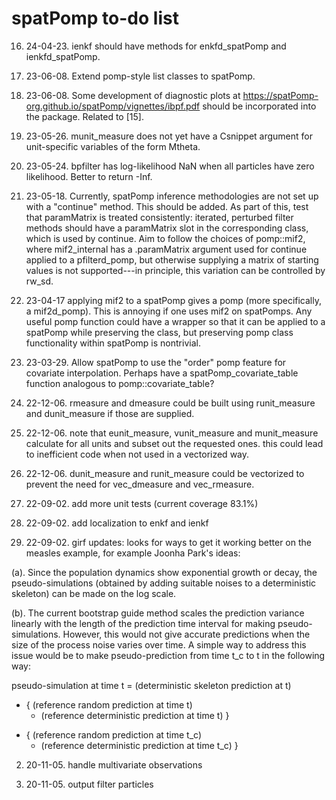 # spatPomp to-do list

16. 24-04-23. ienkf should have methods for enkfd_spatPomp and ienkfd_spatPomp.

15. 23-06-08. Extend pomp-style list classes to spatPomp.

14. 23-06-08. Some development of diagnostic plots at https://spatPomp-org.github.io/spatPomp/vignettes/ibpf.pdf should be incorporated into the package. Related to [15].

13. 23-05-26. munit_measure does not yet have a Csnippet argument for unit-specific variables of the form Mtheta.

12. 23-05-24. bpfilter has log-likelihood NaN when all particles have zero likelihood. Better to return -Inf.

11. 23-05-18. Currently, spatPomp inference methodologies are not set up with a "continue" method. This should be added. As part of this, test that paramMatrix is treated consistently: iterated, perturbed filter methods should have a paramMatrix slot in the corresponding class, which is used by continue. Aim to follow the choices of pomp::mif2, where mif2_internal has a .paramMatrix argument used for continue applied to a pfilterd_pomp, but otherwise supplying a matrix of starting values is not supported---in principle, this variation can be controlled by rw_sd.

10. 23-04-17 applying mif2 to a spatPomp gives a pomp (more specifically, a mif2d_pomp). This is annoying if one uses mif2 on spatPomps. Any useful pomp function could have a wrapper so that it can be applied to a spatPomp while preserving the class, but preserving pomp class functionality within spatPomp is nontrivial. 

9. 23-03-29. Allow spatPomp to use the "order" pomp feature for covariate interpolation. Perhaps have a spatPomp_covariate_table function analogous to pomp::covariate_table?

8. 22-12-06. rmeasure and dmeasure could be built using runit_measure and dunit_measure if those are supplied.

7. 22-12-06. note that eunit_measure, vunit_measure and munit_measure calculate for all units and subset out the requested ones. this could lead to inefficient code when not used in a vectorized way.

6. 22-12-06. dunit_measure and runit_measure could be vectorized to prevent the need for vec_dmeasure and vec_rmeasure.

5. 22-09-02. add more unit tests (current coverage 83.1%)

4. 22-09-02. add localization to enkf and ienkf

3. 22-09-02. girf updates: looks for ways to get it working better on the measles example, for example Joonha Park's ideas:

(a). Since the population dynamics show exponential growth or decay, the pseudo-simulations (obtained by adding suitable noises to a deterministic skeleton) can be made on the log scale.

(b). The current bootstrap guide method scales the prediction variance linearly with the length of the prediction time interval for making pseudo-simulations.  However, this would not give accurate predictions when the size of the process noise varies over time.  A simple way to address this issue would be to make pseudo-prediction from time t_c to t in the following way:

pseudo-simulation at time t = (deterministic skeleton prediction at t) 
  + { (reference random prediction at time t)
     - (reference deterministic prediction at time t) }
  - { (reference random prediction at time t_c)
     - (reference deterministic prediction at time t_c) }

2. 20-11-05. handle multivariate observations

1. 20-11-05. output filter particles


